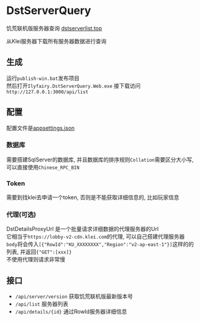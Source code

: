 # DstServerQuery
饥荒联机版服务器查询 [dstserverlist.top](https://dstserverlist.top)  

从Klei服务器下载所有服务器数据进行查询  

## 生成

运行`publish-win.bat`发布项目  
然后打开`Ilyfairy.DstServerQuery.Web.exe`
接下载访问`http://127.0.0.1:3000/api/list`


## 配置

配置文件是[appsettings.json](Ilyfairy.DstServerQuery.Web/appsettings.json)

### 数据库
需要搭建SqlServer的数据库, 并且数据库的排序规则`Collation`需要区分大小写, 可以直接使用`Chinese_RPC_BIN`

### Token
需要到找klei去申请一个token, 否则是不能获取详细信息的, 比如玩家信息

### 代理(可选)
DstDetailsProxyUrl 是一个批量请求详细数据的代理服务器的Url  
它相当于`https://lobby-v2-cdn.klei.com`的代理, 可以自己搭建代理服务器  
`body`将会传入`[{"RowId":"KU_XXXXXXXX","Region":"v2-ap-east-1"}]`这样的的列表, 并返回`{"GET":[xxx]}`  
不使用代理则请求非常慢

## 接口

- `/api/server/version` 获取饥荒联机版最新版本号  
- `/api/list` 服务器列表  
- `/api/details/{id}` 通过RowId服务器详细信息

